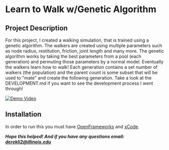 # Learn to Walk w/Genetic Algorithm

## Project Description 
For this project, I created a walking simulation, that is trained using a genetic algorithm. The walkers are created using multiple parameters such as node radius, restitution, friction, joint length and many more. The genetic algorithm works by taking the best parameters from a pool (each generation) and permuting those parameters by a normal model. Eventually the walkers learn how to walk! Each generation contains a set number of walkers (the population) and the parent count is some subset that will be used to "mate" and create the following generation. Take a look at the DEVELOPMENT.md if you want to see the development process I went through!

[![Demo Video](http://img.youtube.com/vi/2zt2N-ssj8A/0.jpg)](https://www.youtube.com/watch?v=2zt2N-ssj8A&feature=youtu.be "Demo Video")

## Installation

In order to run this you must have [OpenFrameworks](https://openframeworks.cc/) and [xCode](https://developer.apple.com/xcode/).

***Hope this helped! And if you have any questions email: derekli2@illinois.edu***

